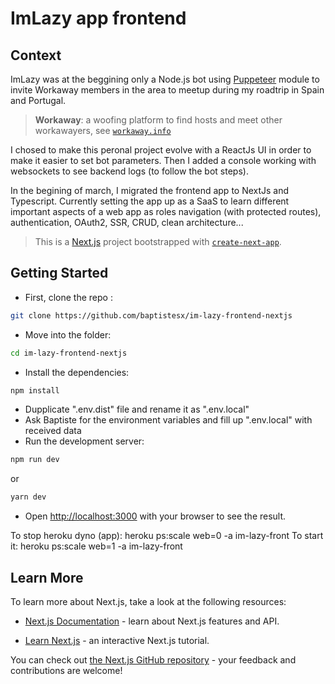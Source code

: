 # ImLazy app frontend

## Context

ImLazy was at the beggining only a Node.js bot using [Puppeteer](https://github.com/puppeteer/puppeteer) module to invite Workaway members in the area to meetup during my roadtrip in Spain and Portugal.

> **Workaway**: a woofing platform to find hosts and meet other workawayers, see [`workaway.info`](https://www.workaway.info/)

I chosed to make this peronal project evolve with a ReactJs UI in order to make it easier to set bot parameters.
Then I added a console working with websockets to see backend logs (to follow the bot steps).

In the begining of march, I migrated the frontend app to NextJs and Typescript. Currently setting the app up as a SaaS to learn different important aspects of a web app as roles navigation (with protected routes), authentication, OAuth2, SSR, CRUD, clean architecture...

> This is a [Next.js](https://nextjs.org/) project bootstrapped with [`create-next-app`](https://github.com/vercel/next.js/tree/canary/packages/create-next-app).

## Getting Started

- First, clone the repo :

```bash
git clone https://github.com/baptistesx/im-lazy-frontend-nextjs
```

- Move into the folder:

```bash
cd im-lazy-frontend-nextjs
```

- Install the dependencies:

```bash
npm install
```

- Dupplicate ".env.dist" file and rename it as ".env.local"
- Ask Baptiste for the environment variables and fill up ".env.local" with received data
- Run the development server:

```bash
npm run dev
```

or

```bash
yarn dev
```

- Open [http://localhost:3000](http://localhost:3000) with your browser to see the result.

To stop heroku dyno (app): heroku ps:scale web=0 -a im-lazy-front
To start it: heroku ps:scale web=1 -a im-lazy-front
## Learn More

To learn more about Next.js, take a look at the following resources:

- [Next.js Documentation](https://nextjs.org/docs) - learn about Next.js features and API.

- [Learn Next.js](https://nextjs.org/learn) - an interactive Next.js tutorial.

You can check out [the Next.js GitHub repository](https://github.com/vercel/next.js/) - your feedback and contributions are welcome!
